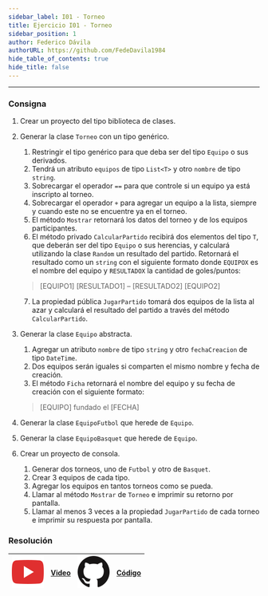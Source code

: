 ```yaml
---
sidebar_label: I01 - Torneo
title: Ejercicio I01 - Torneo
sidebar_position: 1
author: Federico Dávila
authorURL: https://github.com/FedeDavila1984
hide_table_of_contents: true
hide_title: false
---
```

---

### Consigna
1. Crear un proyecto del tipo biblioteca de clases.

2. Generar la clase `Torneo` con un tipo genérico.
   1. Restringir el tipo genérico para que deba ser del tipo `Equipo` o sus derivados.
   2. Tendrá un atributo `equipos` de tipo `List<T>` y otro `nombre` de tipo `string`.
   3. Sobrecargar el operador `==` para que controle si un equipo ya está inscripto al torneo.
   4. Sobrecargar el operador `+` para agregar un equipo a la lista, siempre y cuando este no se encuentre ya en el torneo.
   5. El método `Mostrar` retornará los datos del torneo y de los equipos participantes.
   6. El método privado `CalcularPartido` recibirá dos elementos del tipo `T`, que deberán ser del tipo `Equipo` o sus herencias, y calculará utilizando la clase `Random` un resultado del partido. Retornará el resultado como un `string` con el siguiente formato donde `EQUIPOX` es el nombre del equipo y `RESULTADOX` la cantidad de goles/puntos: 
   > [EQUIPO1] [RESULTADO1] – [RESULTADO2] [EQUIPO2]
   
   7. La propiedad pública `JugarPartido` tomará dos equipos de la lista al azar y calculará el resultado del partido a través del método `CalcularPartido`.

3. Generar la clase `Equipo` abstracta.
   1. Agregar un atributo `nombre` de tipo `string` y otro `fechaCreacion` de tipo `DateTime`.
   2. Dos equipos serán iguales si comparten el mismo nombre y fecha de creación.
   3. El método `Ficha` retornará el nombre del equipo y su fecha de creación con el siguiente formato:
   > [EQUIPO] fundado el [FECHA]

4. Generar la clase `EquipoFutbol` que herede de `Equipo`.

5. Generar la clase `EquipoBasquet` que herede de `Equipo`.

6. Crear un proyecto de consola. 
    1. Generar dos torneos, uno de `Futbol` y otro de `Basquet`.
    2. Crear 3 equipos de cada tipo.
    3. Agregar los equipos en tantos torneos como se pueda.
    4. Llamar al método `Mostrar` de `Torneo` e imprimir su retorno por pantalla.
    5. Llamar al menos 3 veces a la propiedad `JugarPartido` de cada torneo e imprimir su respuesta por pantalla.

### Resolución
| ![img](/base/youtube.svg) | [Video](https://youtu.be/wnwsGaDWZUU) | ![img](/base/github.svg) | [Código](https://github.com/codeutnfra/programacion_2_laboratorio_2/tree/master/Ejercicios_Resueltos/Clase_12/I01_Torneo) |
| :-----------------------: | :---: | :----------------------: | :----: |